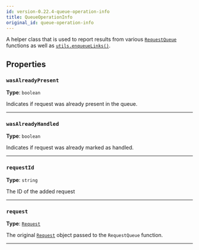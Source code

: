 ```yaml
---
id: version-0.22.4-queue-operation-info
title: QueueOperationInfo
original_id: queue-operation-info
---
```


<a name="queueoperationinfo"></a>

A helper class that is used to report results from various [`RequestQueue`](../api/request-queue) functions as well as
[`utils.enqueueLinks()`](../api/utils#enqueuelinks).

## Properties

### `wasAlreadyPresent`

**Type**: `boolean`

Indicates if request was already present in the queue.

---

### `wasAlreadyHandled`

**Type**: `boolean`

Indicates if request was already marked as handled.

---

### `requestId`

**Type**: `string`

The ID of the added request

---

### `request`

**Type**: [`Request`](../api/request)

The original [`Request`](../api/request) object passed to the `RequestQueue` function.

---
